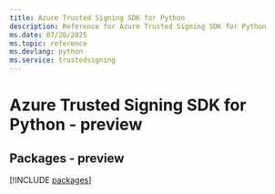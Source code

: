 ```yaml
---
title: Azure Trusted Signing SDK for Python
description: Reference for Azure Trusted Signing SDK for Python
ms.date: 07/28/2025
ms.topic: reference
ms.devlang: python
ms.service: trustedsigning
---
```

# Azure Trusted Signing SDK for Python - preview
## Packages - preview
[!INCLUDE [packages](trusted-signing-index.md)]